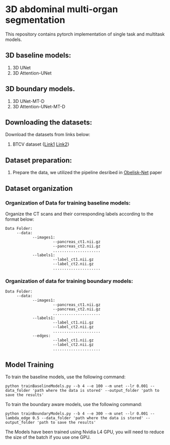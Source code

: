 # 3D abdominal multi-organ segmentation


This repository contains pytorch implementation of single task and multitask models.

## 3D baseline models:
1. 3D UNet
2. 3D Attention-UNet

## 3D boundary models. 
1. 3D UNet-MT-D
2. 3D Attention-UNet-MT-D


## Downloading the datasets:

Download the datasets from links below:
1. BTCV dataset {[Link1](https://www.synapse.org/#!Synapse:syn3193805)  [Link2](https://zenodo.org/record/1169361#.YnIytuhBw2w)}

## Dataset preparation:
1. Prepare the data, we utilized the pipeline desribed in [Obelisk-Net](https://www.sciencedirect.com/science/article/abs/pii/S136184151830611X) paper

## Dataset organization
### Organization of Data for training baseline models:
Organize the CT scans and their corresponding labels according to the format below:
```
Data Folder:
     --data:
            --images1:
                     --pancreas_ct1.nii.gz
                     --pancreas_ct2.nii.gz
                     .....................
            --labels1:
                     --label_ct1.nii.gz
                     --label_ct2.nii.gz
                     .....................
```
### Organization of data for training boundary models:
```
Data Folder:
     --data:
            --images1:
                     --pancreas_ct1.nii.gz
                     --pancreas_ct2.nii.gz
                     .....................
            --labels1:
                     --label_ct1.nii.gz
                     --label_ct2.nii.gz
                     .....................
            --edges:
                     --label_ct1.nii.gz
                     --label_ct2.nii.gz
                     .....................
```
## Model Training 
To train the baseline models, use the following command:

`python trainBaselineModels.py --b 4 --e 100 --m unet --lr 0.001 --data_folder 'path where the data is stored' --output_folder 'path to save the results'`

To train the boundary aware models, use the following command:

`python trainBoundaryModels.py --b 4 --e 300 --m unet --lr 0.001 --lambda_edge 0.5 --data_folder 'path where the data is stored' --output_folder 'path to save the results'
`

The Models have been trained using Nvidia L4 GPU, you will need to reduce the size of the batch if you use one GPU. 
